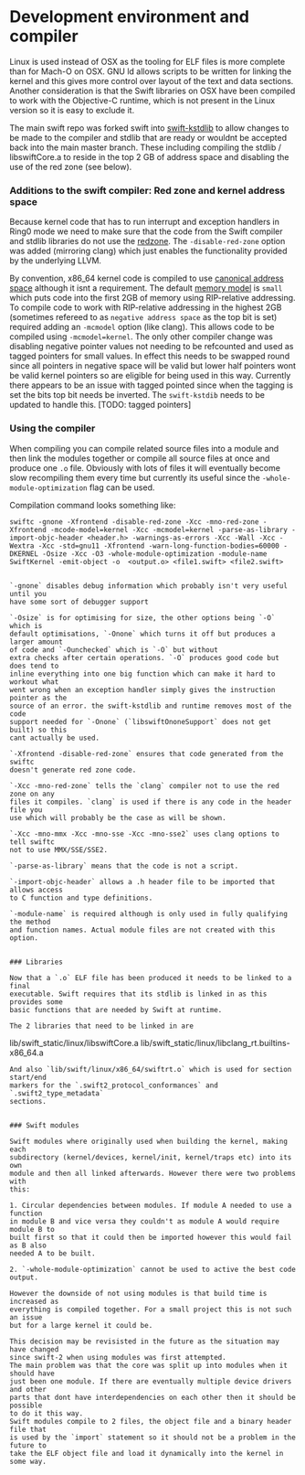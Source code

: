 # Development environment and compiler

Linux is used instead of OSX as the tooling for ELF files is more complete than for
Mach-O on OSX. GNU ld allows scripts to be written for linking the kernel and this
gives more control over layout of the text and data sections. Another consideration
is that the Swift libraries on OSX have been compiled to work with the
Objective-C runtime, which is not present in the Linux version so it is easy to
exclude it.

The main swift repo was forked swift into [swift-kstdlib](https://github.com/spevans/swift-kstdlib)
to allow changes to be made to the compiler and stdlib that are ready or wouldnt
be accepted back into the main master branch. These including compiling the
stdlib / libswiftCore.a to reside in the top 2 GB of address space and disabling
 the use of the red zone (see below).


### Additions to the swift compiler: Red zone and kernel address space

Because kernel code that has to run interrupt and exception handlers in Ring0
mode we need to make sure that the code from the Swift compiler and stdlib
libraries do not use the [redzone](https://en.wikipedia.org/wiki/Red_zone_(computing)).
The `-disable-red-zone` option was added (mirroring clang) which just enables the
functionality provided by the underlying LLVM.

By convention, x86_64 kernel code is compiled to use [canonical address space](https://en.wikipedia.org/wiki/X86-64#VIRTUAL-ADDRESS-SPACE) although it isnt a requirement. The
default [memory model](http://eli.thegreenplace.net/2012/01/03/understanding-the-x64-code-models)
is `small` which puts code into the first 2GB of memory using RIP-relative
addressing. To compile code to work with RIP-relative addressing in the highest
2GB (sometimes refereed to as `negative address space` as the top bit is set)
required adding an `-mcmodel` option (like clang). This allows code to be
compiled using `-mcmodel=kernel`. The only other compiler change was disabling
negative pointer values not needing to be refcounted and used as tagged pointers
for small values. In effect this needs to be swapped round since all pointers in
negative space will be valid but lower half pointers wont be valid kernel
pointers so are eligible for being used in this way. Currently there appears to
be an issue with tagged pointed since when the tagging is set the bits top bit
needs be inverted. The `swift-kstdib` needs to be updated to handle this.
[TODO: tagged pointers]


### Using the compiler

When compiling you can compile related source files into a module and then link
the modules together or compile all source files at once and produce one `.o`
file. Obviously with lots of files it will eventually become slow recompiling
them every time but currently its useful since the `-whole-module-optimization`
flag can be used.

Compilation command looks something like:

```
swiftc -gnone -Xfrontend -disable-red-zone -Xcc -mno-red-zone -Xfrontend -mcode-model=kernel -Xcc -mcmodel=kernel -parse-as-library -import-objc-header <header.h> -warnings-as-errors -Xcc -Wall -Xcc -Wextra -Xcc -std=gnu11 -Xfrontend -warn-long-function-bodies=60000 -DKERNEL -Osize -Xcc -O3 -whole-module-optimization -module-name SwiftKernel -emit-object -o  <output.o> <file1.swift> <file2.swift>
```
```

`-gnone` disables debug information which probably isn't very useful until you
have some sort of debugger support

`-Osize` is for optimising for size, the other options being `-O` which is
default optimisations, `-Onone` which turns it off but produces a larger amount
of code and `-Ounchecked` which is `-O` but without
extra checks after certain operations. `-O` produces good code but does tend to
inline everything into one big function which can make it hard to workout what
went wrong when an exception handler simply gives the instruction pointer as the
source of an error. the swift-kstdlib and runtime removes most of the code
support needed for `-Onone` (`libswiftOnoneSupport` does not get built) so this
cant actually be used.

`-Xfrontend -disable-red-zone` ensures that code generated from the swiftc
doesn't generate red zone code.

`-Xcc -mno-red-zone` tells the `clang` compiler not to use the red zone on any
files it compiles. `clang` is used if there is any code in the header file you
use which will probably be the case as will be shown.

`-Xcc -mno-mmx -Xcc -mno-sse -Xcc -mno-sse2` uses clang options to tell swiftc
not to use MMX/SSE/SSE2.

`-parse-as-library` means that the code is not a script.

`-import-objc-header` allows a .h header file to be imported that allows access
to C function and type definitions.

`-module-name` is required although is only used in fully qualifying the method
and function names. Actual module files are not created with this option.


### Libraries

Now that a `.o` ELF file has been produced it needs to be linked to a final
executable. Swift requires that its stdlib is linked in as this provides some
basic functions that are needed by Swift at runtime.

The 2 libraries that need to be linked in are
```
lib/swift_static/linux/libswiftCore.a
lib/swift_static/linux/libclang_rt.builtins-x86_64.a
```
And also `lib/swift/linux/x86_64/swiftrt.o` which is used for section start/end
markers for the `.swift2_protocol_conformances` and `.swift2_type_metadata`
sections.


### Swift modules

Swift modules where originally used when building the kernel, making each
subdirectory (kernel/devices, kernel/init, kernel/traps etc) into its own
module and then all linked afterwards. However there were two problems with
this:

1. Circular dependencies between modules. If module A needed to use a function
in module B and vice versa they couldn't as module A would require module B to
built first so that it could then be imported however this would fail as B also
needed A to be built.

2. `-whole-module-optimization` cannot be used to active the best code output.

However the downside of not using modules is that build time is increased as
everything is compiled together. For a small project this is not such an issue
but for a large kernel it could be.

This decision may be revisisted in the future as the situation may have changed
since swift-2 when using modules was first attempted.
The main problem was that the core was split up into modules when it should have
just been one module. If there are eventually multiple device drivers and other
parts that dont have interdependencies on each other then it should be possible
to do it this way.
Swift modules compile to 2 files, the object file and a binary header file that
is used by the `import` statement so it should not be a problem in the future to
take the ELF object file and load it dynamically into the kernel in some way.
